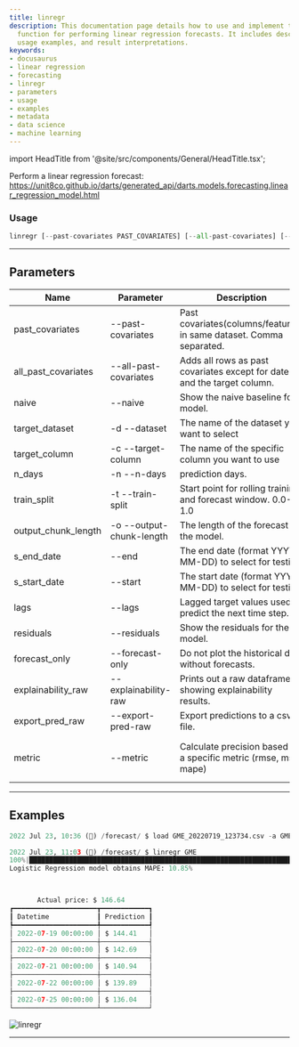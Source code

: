 ```yaml
---
title: linregr
description: This documentation page details how to use and implement the 'linregr'
  function for performing linear regression forecasts. It includes descriptive parameters,
  usage examples, and result interpretations.
keywords:
- docusaurus
- linear regression
- forecasting
- linregr
- parameters
- usage
- examples
- metadata
- data science
- machine learning
---
```


import HeadTitle from '@site/src/components/General/HeadTitle.tsx';

<HeadTitle title="forecast /linregr - Reference | OpenBB Terminal Docs" />

Perform a linear regression forecast: https://unit8co.github.io/darts/generated_api/darts.models.forecasting.linear_regression_model.html

### Usage

```python wordwrap
linregr [--past-covariates PAST_COVARIATES] [--all-past-covariates] [--naive] [-d {AAPL}] [-c TARGET_COLUMN] [-n N_DAYS] [-t TRAIN_SPLIT] [-o OUTPUT_CHUNK_LENGTH] [--end S_END_DATE] [--start S_START_DATE] [--lags LAGS] [--residuals] [--forecast-only] [--explainability-raw] [--export-pred-raw] [--metric {rmse,mse,mape,smape}]
```

---

## Parameters

| Name | Parameter | Description | Default | Optional | Choices |
| ---- | --------- | ----------- | ------- | -------- | ------- |
| past_covariates | --past-covariates | Past covariates(columns/features) in same dataset. Comma separated. | None | True | None |
| all_past_covariates | --all-past-covariates | Adds all rows as past covariates except for date and the target column. | False | True | None |
| naive | --naive | Show the naive baseline for a model. | False | True | None |
| target_dataset | -d  --dataset | The name of the dataset you want to select | None | True | AAPL |
| target_column | -c  --target-column | The name of the specific column you want to use | close | True | None |
| n_days | -n  --n-days | prediction days. | 5 | True | None |
| train_split | -t  --train-split | Start point for rolling training and forecast window. 0.0-1.0 | 0.85 | True | None |
| output_chunk_length | -o  --output-chunk-length | The length of the forecast of the model. | 5 | True | None |
| s_end_date | --end | The end date (format YYYY-MM-DD) to select for testing | None | True | None |
| s_start_date | --start | The start date (format YYYY-MM-DD) to select for testing | None | True | None |
| lags | --lags | Lagged target values used to predict the next time step. | 14 | True | None |
| residuals | --residuals | Show the residuals for the model. | False | True | None |
| forecast_only | --forecast-only | Do not plot the historical data without forecasts. | False | True | None |
| explainability_raw | --explainability-raw | Prints out a raw dataframe showing explainability results. | False | True | None |
| export_pred_raw | --export-pred-raw | Export predictions to a csv file. | False | True | None |
| metric | --metric | Calculate precision based on a specific metric (rmse, mse, mape) | mape | True | rmse, mse, mape, smape |


---

## Examples

```python
2022 Jul 23, 10:36 (🦋) /forecast/ $ load GME_20220719_123734.csv -a GME

2022 Jul 23, 11:03 (🦋) /forecast/ $ linregr GME
100%|███████████████████████████████████████████████████████████████████████████████████████████████████████████████████████████████████████████████████████████████████████████████████████████████████████████████| 115/115 [00:0700:00, 15.10it/s]
Logistic Regression model obtains MAPE: 10.85%



       Actual price: $ 146.64
┏━━━━━━━━━━━━━━━━━━━━━┳━━━━━━━━━━━━┓
┃ Datetime            ┃ Prediction ┃
┡━━━━━━━━━━━━━━━━━━━━━╇━━━━━━━━━━━━┩
│ 2022-07-19 00:00:00 │ $ 144.41   │
├─────────────────────┼────────────┤
│ 2022-07-20 00:00:00 │ $ 142.69   │
├─────────────────────┼────────────┤
│ 2022-07-21 00:00:00 │ $ 140.94   │
├─────────────────────┼────────────┤
│ 2022-07-22 00:00:00 │ $ 139.89   │
├─────────────────────┼────────────┤
│ 2022-07-25 00:00:00 │ $ 136.04   │
└─────────────────────┴────────────┘
```
![linregr](https://user-images.githubusercontent.com/72827203/180615335-26395da8-3848-40f4-a68b-d2c14475db95.png)

---
